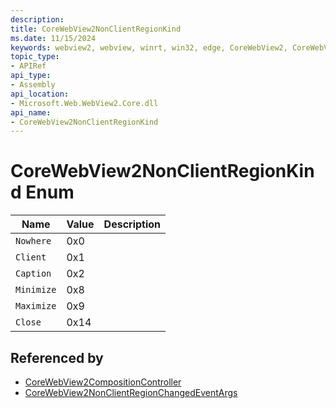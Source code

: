 ```yaml
---
description: 
title: CoreWebView2NonClientRegionKind
ms.date: 11/15/2024
keywords: webview2, webview, winrt, win32, edge, CoreWebView2, CoreWebView2Controller, browser control, edge html, CoreWebView2NonClientRegionKind
topic_type:
- APIRef
api_type:
- Assembly
api_location:
- Microsoft.Web.WebView2.Core.dll
api_name:
- CoreWebView2NonClientRegionKind
---
```


# CoreWebView2NonClientRegionKind Enum

| Name |  Value | Description |
|--|--|--|
|`Nowhere` | 0x0  |  |
|`Client` | 0x1  |  |
|`Caption` | 0x2  |  |
|`Minimize` | 0x8  |  |
|`Maximize` | 0x9  |  |
|`Close` | 0x14  |  |


## Referenced by

- [CoreWebView2CompositionController](corewebview2compositioncontroller.md)
- [CoreWebView2NonClientRegionChangedEventArgs](corewebview2nonclientregionchangedeventargs.md)
